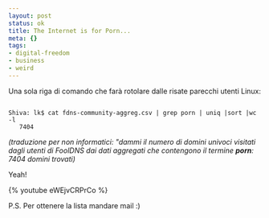 ```yaml
--- 
layout: post
status: ok
title: The Internet is for Porn...
meta: {}
tags: 
- digital-freedom
- business
- weird
---
```

Una sola riga di comando che farà rotolare dalle risate parecchi utenti Linux:  
  
<code>
Shiva: lk$ cat fdns-community-aggreg.csv | grep porn | uniq |sort |wc -l  
   7404
</code>
  
*(traduzione per non informatici: "dammi il numero di domini univoci visitati dagli utenti di FoolDNS dai dati aggregati che contengono il termine **porn**: 7404 domini trovati)*  
  
Yeah!  

{% youtube eWEjvCRPrCo %}
  
P.S. Per ottenere la lista mandare mail :)  